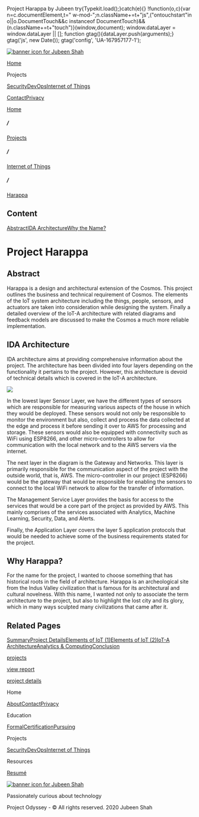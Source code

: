  Project Harappa by Jubeen             try{Typekit.load();}catch(e){} !function(o,c){var n=c.documentElement,t=" w-mod-";n.className+=t+"js",("ontouchstart"in o||o.DocumentTouch&&c instanceof DocumentTouch)&&(n.className+=t+"touch")}(window,document);    window.dataLayer = window.dataLayer || \[\]; function gtag(){dataLayer.push(arguments);} gtag('js', new Date()); gtag('config', 'UA-167957177-1'); 

[![banner icon for Jubeen Shah](https://project-odyssey.s3.us-east-2.amazonaws.com/d130db536435d20d7579fafb511ca245.svg)](../../index.html)

[Home](../../index.html)

Projects

[Security](../../projects/security.html)[DevOps](../../projects/devops.html)[Internet of Things](../../projects/iot.html)

[Contact](mailto:jnshah2@ncsu.edu)[Privacy](../../privacy.html)

[Home](../../index.html)

##### /

[Projects](../../projects.html)

##### /

[Internet of Things](../../projects/iot.html)

##### /

[Harappa](../../projects/iot/harappa.html)

Content
-------

[Abstract](#abstract)[IDA Architecture](#ida-architecture)[Why the Name?](#why-the-name)

Project Harappa
===============

Abstract
--------

Harappa is a design and architectural extension of the Cosmos. This project outlines the business and technical requirement of Cosmos. The elements of the IoT system architecture including the things, people, sensors, and actuators are taken into consideration while designing the system. Finally a detailed overview of the IoT-A architecture with related diagrams and feedback models are discussed to make the Cosmos a much more reliable implementation.

IDA Architecture
----------------

IDA architecture aims at providing comprehensive information about the project. The architecture has been divided into four layers depending on the functionality it pertains to the project. However, this architecture is devoid of technical details which is covered in the IoT-A architecture.

![](https://project-odyssey.s3.us-east-2.amazonaws.com/3dfad2aa53a17a794c0c9198c76b213f.png)

In the lowest layer Sensor Layer, we have the different types of sensors which are responsible for measuring various aspects of the house in which they would be deployed. These sensors would not only be responsible to monitor the environment but also, collect and process the data collected at the edge and process it before sending it over to AWS for processing and storage. These sensors would also be equipped with connectivity such as WiFi using ESP8266, and other micro-controllers to allow for communication with the local network and to the AWS servers via the internet.  
  
The next layer in the diagram is the Gateway and Networks. This layer is primarily responsible for the communication aspect of the project with the outside world, that is, AWS. The micro-controller in our project (ESP8266) would be the gateway that would be responsible for enabling the sensors to connect to the local WiFi network to allow for the transfer of information.  
  
The Management Service Layer provides the basis for access to the services that would be a core part of the project as provided by AWS. This mainly comprises of the services associated with Analytics, Machine Learning, Security, Data, and Alerts.  
  
Finally, the Application Layer covers the layer 5 application protocols that would be needed to achieve some of the business requirements stated for the project.

Why Harappa?
------------

For the name for the project, I wanted to choose something that has historical roots in the field of architecture. Harappa is an archeological site from the Indus Valley civilization that is famous for its architectural and cultural novelness. With this name, I wanted not only to associate the term architecture to the project, but also to highlight the lost city and its glory, which in many ways sculpted many civilizations that came after it.

Related Pages
-------------

[Summary](../../projects/iot/harappa.html)[Project Details](../../projects/iot/harappa/project-details.html)[Elements of IoT (1)](../../projects/iot/harappa/elements-of-iot.html)[Elements of IoT (2)](../../projects/iot/harappa/elements-of-iot-system-2.html)[IoT-A Architecture](../../projects/iot/harappa/iot-a.html)[Analytics & Computing](../../projects/iot/harappa/analytics.html)[Conclusion](../../projects/iot/harappa/conclusion.html)

[projects](../../projects.html)

[view report](https://project-odyssey.s3.us-east-2.amazonaws.com/Odyssey-Resources/Projects/Harappa/52A3EF1A5E031436D4C60715469F3DD5.pdf)

[project details](../../projects/iot/harappa/project-details.html)

Home

[About](../../index.html)[Contact](mailto:jnshah2@ncsu.edu)[Privacy](../../privacy.html)

Education

[Formal](../../education/formal.html)[Certification](../../education/certifications.html)[Pursuing](../../education/pursuing.html)

Projects

[Security](../../projects/security.html)[DevOps](../../projects/devops.html)[Internet of Things](../../projects/iot.html)

Resources

[Resumé](https://project-odyssey.s3.us-east-2.amazonaws.com/Odyssey-Resources/Resume/JubeenShah-Resume.pdf)

[![banner icon for Jubeen Shah](https://project-odyssey.s3.us-east-2.amazonaws.com/d130db536435d20d7579fafb511ca245.svg)](../../index.html)

Passionately curious about technology

Project Odyssey - © All rights reserved. 2020 Jubeen Shah
